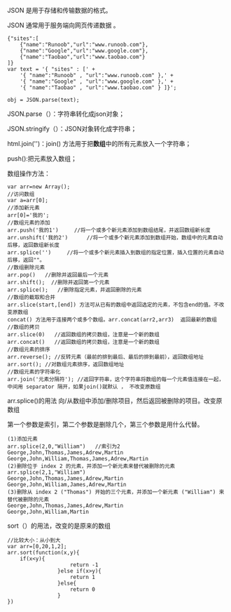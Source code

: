 JSON 是用于存储和传输数据的格式。

JSON 通常用于服务端向网页传递数据 。

```
{"sites":[
    {"name":"Runoob","url":"www.runoob.com"},
    {"name":"Google","url":"www.google.com"},
    {"name":"Taobao","url":"www.taobao.com"}
]}
var text = '{ "sites" : [' +
    '{ "name":"Runoob" , "url":"www.runoob.com" },' +
    '{ "name":"Google" , "url":"www.google.com" },' +
    '{ "name":"Taobao" , "url":"www.taobao.com" } ]}';

obj = JSON.parse(text);
```

JSON.parse（）：字符串转化成json对象；

JSON.stringify（）：JSON对象转化成字符串；

html.join\(''\)：join\(\) 方法用于把**数组**中的所有元素放入一个字符串；

push\(\):把元素放入数组；

数组操作方法：

```
var arr=new Array();
//访问数组
var a=arr[0];
//添加新元素
arr[0]='我的';
//数组元素的添加
arr.push('我的1')     //将一个或多个新元素添加到数组结尾，并返回数组新长度
arr.unshift('我的2')      //将一个或多个新元素添加到数组开始，数组中的元素自动后移，返回数组新长度
arr.splice('')     //将一个或多个新元素插入到数组的指定位置，插入位置的元素自动后移，返回""。
//数组删除元素
arr.pop()   //删除并返回最后一个元素
arr.shift();  //删除并返回第一个元素
arr.splice();   //删除指定元素，并返回删除的元素
//数组的截取和合并
arr.slice(start,[end]) 方法可从已有的数组中返回选定的元素，不包含end的值。不改变原数组
concat() 方法用于连接两个或多个数组。arr.concat(arr2,arr3)  返回最新的数组
//数组的拷贝
arr.slice(0)   //返回数组的拷贝数组，注意是一个新的数组
arr.concat()   //返回数组的拷贝数组，注意是一个新的数组
//数组元素的排序
arr.reverse(); //反转元素（最前的排到最后、最后的排到最前），返回数组地址
arr.sort(); //对数组元素排序，返回数组地址
//数组元素的字符串化
arr.join('元素分隔符'); //返回字符串，这个字符串将数组的每一个元素值连接在一起，中间用 separator 隔开，如果join()就默认 ， 不改变原数组
```

arr.splice\(\)的用法   向/从数组中添加/删除项目，然后返回被删除的项目。改变原数组

第一个参数是索引，第二个参数是删除几个，第三个参数是用什么代替。

```
(1)添加元素
arr.splice(2,0,"William")   //索引为2
George,John,Thomas,James,Adrew,Martin
George,John,William,Thomas,James,Adrew,Martin
(2)删除位于 index 2 的元素，并添加一个新元素来替代被删除的元素
arr.splice(2,1,"William")
George,John,Thomas,James,Adrew,Martin
George,John,William,James,Adrew,Martin
(3)删除从 index 2 ("Thomas") 开始的三个元素，并添加一个新元素 ("William") 来替代被删除的元素
George,John,Thomas,James,Adrew,Martin
George,John,William,Martin
```

sort（）的用法，改变的是原来的数组

```
//比较大小：从小到大
var arr=[0,20,1,2];
arr.sort(function(x,y){
    if(x<y){
					return -1
				}else if(x>y){
					return 1
				}else{
					return 0
				}
})
```



